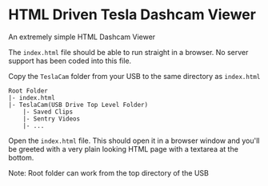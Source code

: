 # HTML Driven Tesla Dashcam Viewer
An extremely simple HTML Dashcam Viewer

The `index.html` file should be able to run straight in a browser. No server support has been coded into this file.

Copy the `TeslaCam` folder from your USB to the same directory as `index.html`
```
Root Folder
|- index.html
|- TeslaCam(USB Drive Top Level Folder)
    |- Saved Clips
    |- Sentry Videos
    |- ...
```
Open the `index.html` file. This should open it in a browser window and you'll be greeted with a very plain looking HTML page with a textarea at the bottom.

Note: Root folder can work from the top directory of the USB
